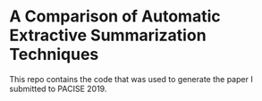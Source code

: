 # A Comparison of Automatic Extractive Summarization Techniques

This repo contains the code that was used to generate the paper I submitted to PACISE 2019.
